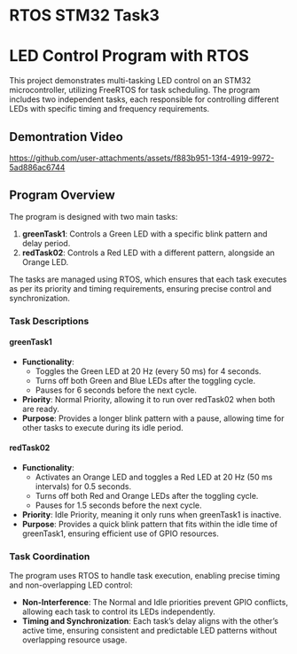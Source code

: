 # RTOS STM32 Task3 
# LED Control Program with RTOS

This project demonstrates multi-tasking LED control on an STM32 microcontroller, utilizing FreeRTOS for task scheduling. The program includes two independent tasks, each responsible for controlling different LEDs with specific timing and frequency requirements.

## Demontration Video


https://github.com/user-attachments/assets/f883b951-13f4-4919-9972-5ad886ac6744


## Program Overview

The program is designed with two main tasks:
1. **greenTask1**: Controls a Green LED with a specific blink pattern and delay period.
2. **redTask02**: Controls a Red LED with a different pattern, alongside an Orange LED.

The tasks are managed using RTOS, which ensures that each task executes as per its priority and timing requirements, ensuring precise control and synchronization.

### Task Descriptions

#### greenTask1
- **Functionality**: 
  - Toggles the Green LED at 20 Hz (every 50 ms) for 4 seconds.
  - Turns off both Green and Blue LEDs after the toggling cycle.
  - Pauses for 6 seconds before the next cycle.
- **Priority**: Normal Priority, allowing it to run over redTask02 when both are ready.
- **Purpose**: Provides a longer blink pattern with a pause, allowing time for other tasks to execute during its idle period.

#### redTask02
- **Functionality**:
  - Activates an Orange LED and toggles a Red LED at 20 Hz (50 ms intervals) for 0.5 seconds.
  - Turns off both Red and Orange LEDs after the toggling cycle.
  - Pauses for 1.5 seconds before the next cycle.
- **Priority**: Idle Priority, meaning it only runs when greenTask1 is inactive.
- **Purpose**: Provides a quick blink pattern that fits within the idle time of greenTask1, ensuring efficient use of GPIO resources.

### Task Coordination

The program uses RTOS to handle task execution, enabling precise timing and non-overlapping LED control:
- **Non-Interference**: The Normal and Idle priorities prevent GPIO conflicts, allowing each task to control its LEDs independently.
- **Timing and Synchronization**: Each task’s delay aligns with the other’s active time, ensuring consistent and predictable LED patterns without overlapping resource usage.
